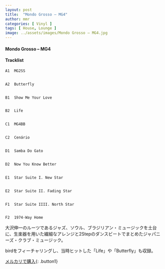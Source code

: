 ```yaml
---
layout: post
title:  "Mondo Grosso – MG4"
author: mmr
categories: [ Vinyl ]
tags: [ House, Lounge ]
image: ../assets/images/Mondo Grosso – MG4.jpg
---
```


#### Mondo Grosso – MG4

#### Tracklist
```md
A1  MG2SS


A2  Butterfly


B1  Show Me Your Love


B2  Life


C1  MG4BB


C2  Cenário


D1  Samba Do Gato


D2  Now You Know Better


E1  Star Suite I. New Star


E2  Star Suite II. Fading Star


F1  Star Suite IIII. North Star


F2  1974-Way Home
```

大沢伸一のルーツであるジャズ、ソウル、ブラジリアン・ミュージックを土台に、生楽器を用いた繊細なアレンジと2Stepのダンスビートでまとめたジャパニーズ・クラブ・ミュージック。

birdをフィーチャリングし、当時ヒットした「Life」や「Butterfly」も収録。


[メルカリで購入](https://jp.mercari.com/item/m82949922453){: .button1}


